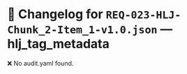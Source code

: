 # 📝 Changelog for `REQ-023-HLJ-Chunk_2-Item_1-v1.0.json` — **hlj_tag_metadata**

❌ No audit.yaml found.
